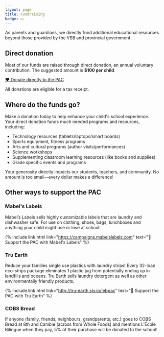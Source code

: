 ```yaml
---
layout: page
title: Fundraising
badge: 💵
---
```


As parents and guardians, we directly fund additional educational resources beyond those provided by the VSB and provincial government.

## Direct donation

Most of our funds are raised through direct donation, an annual voluntary contribution. The suggested amount is **$100 per child**.

<a class="message message-icon" href="{% link donate.html %}">
  ❤️ Donate directly to the PAC
</a>

All donations are eligible for a tax receipt.

## Where do the funds go?

Make a donation today to help enhance your child's school experience. Your direct donation funds much needed programs and resources, including:

* Technology resources (tablets/laptops/smart boards)
* Sports equipment, fitness programs
* Arts and cultural programs (author visits/performances)
* Science workshops
* Supplementing classroom learning resources (like books and supplies)
* Grade specific events and programs

Your generosity directly impacts our students, teachers, and community. No amount is too small—every dollar makes a difference!

## Other ways to support the PAC

### Mabel's Labels

Mabel’s Labels sells highly customizable labels that are laundry and dishwasher safe. For use on clothing, shoes, bags, lunchboxes and anything your child might use or lose at school.

{% include link.html link="https://campaigns.mabelslabels.com" text="🔗 Support the PAC with Mabel's Labels" %}

### Tru Earth

Reduce your families single use plastics with laundry strips! Every 32-load eco-strips package eliminates 1 plastic jug from potentially ending up in landfills and oceans. Tru Earth sells laundry detergent as well as other environmentally friendly products.

{% include link.html link="http://tru-earth.sjv.io/lebpac" text="🔗 Support the PAC with Tru Earth" %}

### COBS Bread

If anyone (family, friends, neighbours, grandparents, etc.) goes to COBS Bread at 8th and Cambie (across from Whole Foods) and mentions L’École Bilingue when they pay, 5% of their purchase will be donated to the school!